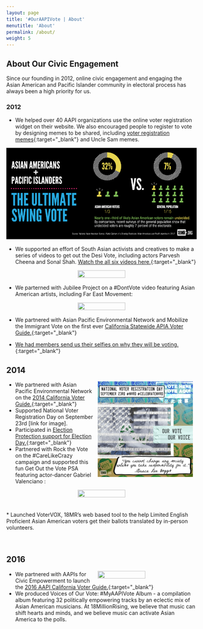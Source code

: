 ```yaml
---
layout: page
title: '#OurAAPIVote | About'
menutitle: 'About'
permalink: /about/
weight: 5
---
```


## About Our Civic Engagement

Since our founding in 2012, online civic engagement and engaging the Asian American and Pacific Islander community in electoral process has always been a high priority for us. 

### 2012

* We helped over 40 AAPI organizations use the online voter registration widget on their website. We also encouraged people to register to vote by designing memes to be shared, including [voter registration memes](https://www.facebook.com/pg/18MillionRising.org/photos/?tab=album&album_id=479486912082887){:target="_blank"} and Uncle Sam memes. 

![](/static/images/about_ce.png)


* We supported an effort of South Asian activists and creatives to make a series of videos to get out the Desi Vote, including actors Parvesh Cheena and Sonal Shah.
[Watch the all six videos here.](https://www.youtube.com/playlist?list=PLZAjHgvG7Uo0dCCyMbRQ8zZUBz98q43_0){:target="_blank"} 

<center><a href="http://www.youtube.com/watch?v=gim3PgnHc3s" target="_blank"> <img src="http://img.youtube.com/vi/gim3PgnHc3s/0.jpg" width="50%;" height="50%;"> </a> </center>


* We parterned with Jubilee Project on a #DontVote video featuring Asian American artists, including Far East Movement: 

<center><a href="http://www.youtube.com/watch?v=-Y86Pg1Esd0" target="_blank"> <img src="http://img.youtube.com/vi/-Y86Pg1Esd0/0.jpg" width="50%;" height="50%;"> </a> </center>


* We partnered with Asian Pacific Environmental Network and Mobilize the Immigrant Vote on the first ever [California Statewide APIA Voter Guide.](https://www.facebook.com/pg/18MillionRising.org/photos/?tab=album&album_id=485847728113472){:target="_blank"} 

* [We had members send us their selfies on why they will be voting.](https://www.facebook.com/media/set/?set=a.490668144298097&type=1&l=d9d048cbc6){:target="_blank"}  

## 2014

<img style="float: right;" hspace="10" width="50%;" height="50%" src="/static/images/featured/about_nat_voter_reg.jpg">

* We partnered with Asian Pacific Environmental Network on the [2014 California Voter Guide.](https://www.facebook.com/media/set/?set=a.848216351876606&type=1&l=15b3a49cb5){:target="_blank"} 
* Supported National Voter Registration Day on September 23rd [link for image].
* Participated in [Election Protection support for Election Day.](https://www.facebook.com/18MillionRising.org/photos/a.474465015918410/854586757906232/?type=3&theater){:target="_blank"} 
* Partnered with Rock the Vote on the #CareLikeCrazy campaign and supported this fun Get Out the Vote PSA featuring actor-dancer Gabriel Valenciano : 

<center><a href="http://www.youtube.com/watch?v=1g30sHkc128" target="_blank"> <img src="http://img.youtube.com/vi/1g30sHkc128/0.jpg" width="50%;" height="50%;"> </a> </center>
<br>
<br>
* Launched VoterVOX, 18MR’s web based tool to the help Limited English Proficient Asian American voters get their ballots translated by in-person volunteers. 

<br>
<br>
<br>

## 2016

<a href="http://www.youtube.com/watch?v=1A0Hxe-aFtM" target="_blank"> <img style="float: right;" hspace="10" width="50%;" height="50%" src="http://img.youtube.com/vi/1A0Hxe-aFtM/0.jpg"> </a> 

* We partnered with AAPIs for Civic Empowerment to launch the [2016 AAPI California Voter Guide.](https://www.facebook.com/media/set/?set=a.1289407024424201&type=1&l=6eaf0d0e7f){:target="_blank"}  
* We produced Voices of Our Vote: #MyAAPIVote Album - a compilation album featuring 32 politically empowering tracks by an eclectic mix of Asian American musicians. At 18MillionRising, we believe that music can shift hearts and minds, and we believe music can activate Asian America to the polls. 
		